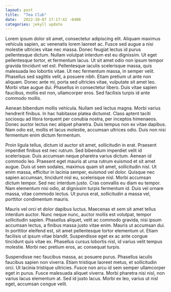 ```yaml
---
layout: post
title:  "Tea Club"
date:   2022-10-07 17:17:42 -0400
categories: jekyll update
---
```




Lorem ipsum dolor sit amet, consectetur adipiscing elit. Aliquam maximus vehicula sapien, ac venenatis lorem laoreet ac. Fusce sed augue a nisi molestie ultricies vitae nec massa. Donec feugiat lectus id purus pellentesque dictum. Nullam volutpat interdum est eu dignissim. Ut eget pellentesque tortor, et fermentum lacus. Ut sit amet odio non ipsum tempor gravida tincidunt vel est. Pellentesque iaculis scelerisque massa, quis malesuada leo lobortis vitae. Ut nec fermentum massa, in semper velit. Phasellus sed sagittis velit, a posuere nibh. Etiam pretium ut ante non aliquam. Donec ante mi, porta sed ultricies vitae, vulputate sit amet leo. Morbi vitae augue dui. Phasellus in consectetur libero. Duis vitae sapien faucibus, mollis est non, ullamcorper eros. Sed facilisis turpis id ante commodo mollis.

Aenean bibendum mollis vehicula. Nullam sed lectus magna. Morbi varius hendrerit finibus. In hac habitasse platea dictumst. Class aptent taciti sociosqu ad litora torquent per conubia nostra, per inceptos himenaeos. Donec auctor lectus nec aliquet pharetra. Duis tempus non ex vitae dapibus. Nam odio est, mollis et lacus molestie, accumsan ultrices odio. Duis non nisi fermentum enim dictum fermentum.

Proin ligula tellus, dictum id auctor sit amet, sollicitudin in erat. Praesent imperdiet finibus est nec rutrum. Sed bibendum imperdiet velit id scelerisque. Duis accumsan neque pharetra varius dictum. Aenean id commodo leo. Praesent eget mauris at urna rutrum euismod et sit amet augue. Duis ut sem sodales, maximus quam sit amet, sollicitudin nisl. Ut enim massa, efficitur in lacinia semper, euismod vel dolor. Quisque nec sapien accumsan, tincidunt nisl eu, scelerisque nisl. Morbi accumsan dictum tempor. Sed nec interdum justo. Cras convallis eu diam eu tempor. Nam elementum nisi odio, at dignissim turpis fermentum id. Duis vel ornare massa, vitae commodo lectus. Ut purus erat, sollicitudin a massa vel, porttitor condimentum mauris.

Mauris vel orci et dolor dapibus luctus. Maecenas et sem sit amet tellus interdum auctor. Nunc neque nunc, auctor mollis est volutpat, tempor sollicitudin sapien. Phasellus aliquet, velit ac commodo gravida, nisi ipsum accumsan lectus, a finibus massa justo vitae enim. Mauris ut accumsan dui. In porttitor eleifend est, sit amet pellentesque tortor elementum ut. Etiam facilisis ut ipsum vitae blandit. Suspendisse eget ex ac ante congue tincidunt quis vitae ex. Phasellus cursus lobortis nisl, id varius velit tempus molestie. Morbi nec pretium eros, ac consequat turpis.

Suspendisse nec faucibus massa, ac posuere purus. Phasellus iaculis faucibus sapien non viverra. Etiam tristique laoreet metus, et sollicitudin orci. Ut lacinia tristique ultricies. Fusce non arcu id sem semper ullamcorper eget in purus. Fusce malesuada aliquet viverra. Morbi pharetra nisi nisl, non varius lacus elementum at. Sed id justo lacus. Morbi ex leo, varius ut nisl eget, accumsan congue velit. 